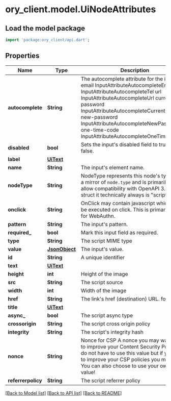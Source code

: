 # ory_client.model.UiNodeAttributes

## Load the model package
```dart
import 'package:ory_client/api.dart';
```

## Properties
Name | Type | Description | Notes
------------ | ------------- | ------------- | -------------
**autocomplete** | **String** | The autocomplete attribute for the input. email InputAttributeAutocompleteEmail tel InputAttributeAutocompleteTel url InputAttributeAutocompleteUrl current-password InputAttributeAutocompleteCurrentPassword new-password InputAttributeAutocompleteNewPassword one-time-code InputAttributeAutocompleteOneTimeCode | [optional] 
**disabled** | **bool** | Sets the input's disabled field to true or false. | 
**label** | [**UiText**](UiText.md) |  | [optional] 
**name** | **String** | The input's element name. | 
**nodeType** | **String** | NodeType represents this node's types. It is a mirror of `node.type` and is primarily used to allow compatibility with OpenAPI 3.0. In this struct it technically always is \"script\". | 
**onclick** | **String** | OnClick may contain javascript which should be executed on click. This is primarily used for WebAuthn. | [optional] 
**pattern** | **String** | The input's pattern. | [optional] 
**required_** | **bool** | Mark this input field as required. | [optional] 
**type** | **String** | The script MIME type | 
**value** | [**JsonObject**](.md) | The input's value. | [optional] 
**id** | **String** | A unique identifier | 
**text** | [**UiText**](UiText.md) |  | 
**height** | **int** | Height of the image | 
**src** | **String** | The script source | 
**width** | **int** | Width of the image | 
**href** | **String** | The link's href (destination) URL.  format: uri | 
**title** | [**UiText**](UiText.md) |  | 
**async_** | **bool** | The script async type | 
**crossorigin** | **String** | The script cross origin policy | 
**integrity** | **String** | The script's integrity hash | 
**nonce** | **String** | Nonce for CSP  A nonce you may want to use to improve your Content Security Policy. You do not have to use this value but if you want to improve your CSP policies you may use it. You can also choose to use your own nonce value! | 
**referrerpolicy** | **String** | The script referrer policy | 

[[Back to Model list]](../README.md#documentation-for-models) [[Back to API list]](../README.md#documentation-for-api-endpoints) [[Back to README]](../README.md)


